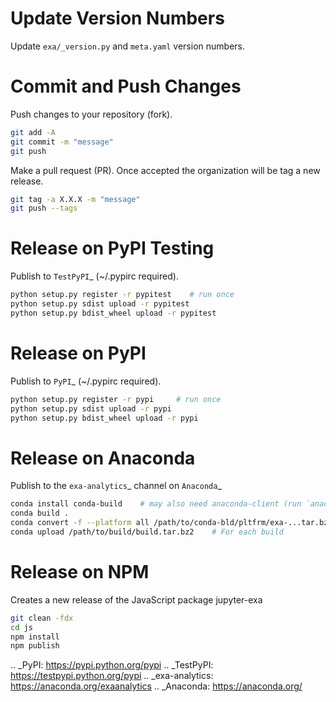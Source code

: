 # Update Version Numbers
Update `exa/_version.py` and `meta.yaml` version numbers.


# Commit and Push Changes
Push changes to your repository (fork).
```bash
git add -A
git commit -m "message"
git push
```
Make a pull request (PR). Once accepted the organization will be tag a new release.
```bash
git tag -a X.X.X -m "message"
git push --tags
```


# Release on PyPI Testing
Publish to `TestPyPI`_ (~/.pypirc required).
```bash
python setup.py register -r pypitest    # run once
python setup.py sdist upload -r pypitest
python setup.py bdist_wheel upload -r pypitest
```


# Release on PyPI
Publish to `PyPI`_ (~/.pypirc required).
```bash
python setup.py register -r pypi     # run once
python setup.py sdist upload -r pypi
python setup.py bdist_wheel upload -r pypi
```


# Release on Anaconda
Publish to the `exa-analytics`_ channel on  `Anaconda`_
```bash
conda install conda-build    # may also need anaconda-client (run `anaconda login` in shell)
conda build .
conda convert -f --platform all /path/to/conda-bld/pltfrm/exa-...tar.bz2 -o /path/to/outputdir/
conda upload /path/to/build/build.tar.bz2    # For each build
```


# Release on NPM
Creates a new release of the JavaScript package jupyter-exa

```bash
git clean -fdx
cd js
npm install
npm publish
```

.. _PyPI: https://pypi.python.org/pypi
.. _TestPyPI: https://testpypi.python.org/pypi
.. _exa-analytics: https://anaconda.org/exaanalytics
.. _Anaconda: https://anaconda.org/
